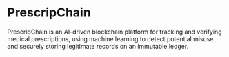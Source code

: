 # PrescripChain
PrescripChain is an AI-driven blockchain platform for tracking and verifying medical prescriptions, using machine learning to detect potential misuse and securely storing legitimate records on an immutable ledger.
